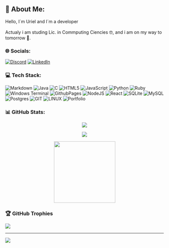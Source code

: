 ## 💫 About Me:
Hello, I´m Uriel and I´m a developer<br><br>Actualy i am studing Lic. in Commputing Ciencies 🤓, and i am on my way to tomorrow 🦾.


### 🌐 Socials:
[![Discord](https://img.shields.io/badge/Discord-%237289DA.svg?logo=discord&logoColor=white)](https://discord.gg/Aluz#4815) [![LinkedIn](https://img.shields.io/badge/LinkedIn-%230077B5.svg?logo=linkedin&logoColor=white)](https://linkedin.com/in/uriel-guzman-65815a248) 

### 💻 Tech Stack:
![Markdown](https://img.shields.io/badge/markdown-%23000000.svg?style=plastic&logo=markdown&logoColor=white) ![Java](https://img.shields.io/badge/java-%23ED8B00.svg?style=plastic&logo=openjdk&logoColor=white) ![C](https://img.shields.io/badge/c-%2300599C.svg?style=plastic&logo=c&logoColor=white) ![HTML5](https://img.shields.io/badge/html5-%23E34F26.svg?style=plastic&logo=html5&logoColor=white) ![JavaScript](https://img.shields.io/badge/javascript-%23323330.svg?style=plastic&logo=javascript&logoColor=%23F7DF1E) ![Python](https://img.shields.io/badge/python-3670A0?style=plastic&logo=python&logoColor=ffdd54) ![Ruby](https://img.shields.io/badge/ruby-%23CC342D.svg?style=plastic&logo=ruby&logoColor=white) ![Windows Terminal](https://img.shields.io/badge/Windows%20Terminal-%234D4D4D.svg?style=plastic&logo=windows-terminal&logoColor=white) ![GithubPages](https://img.shields.io/badge/github%20pages-121013?style=plastic&logo=github&logoColor=white) ![NodeJS](https://img.shields.io/badge/node.js-6DA55F?style=plastic&logo=node.js&logoColor=white) ![React](https://img.shields.io/badge/react-%2320232a.svg?style=plastic&logo=react&logoColor=%2361DAFB) ![SQLite](https://img.shields.io/badge/sqlite-%2307405e.svg?style=plastic&logo=sqlite&logoColor=white) ![MySQL](https://img.shields.io/badge/mysql-%2300000f.svg?style=plastic&logo=mysql&logoColor=white) ![Postgres](https://img.shields.io/badge/postgres-%23316192.svg?style=plastic&logo=postgresql&logoColor=white) ![GIT](https://img.shields.io/badge/Git-fc6d26?style=plastic&logo=git&logoColor=white) ![LINUX](https://img.shields.io/badge/Linux-FCC624?style=plastic&logo=linux&logoColor=black) ![Portfolio](https://img.shields.io/badge/Portfolio-%23000000.svg?style=plastic&logo=firefox&logoColor=#FF7139)

### 📊 GitHub Stats:
<p align="center">
<img src="https://github-readme-streak-stats.herokuapp.com/?user=Uriel-Gz&theme=react&hide_border=true">

</p>
<p align="center">
<img src="https://github-readme-stats.vercel.app/api?username=Uriel-Gz&theme=react&hide_border=true&include_all_commits=false&count_private=true">
</p>
<p align="center">
<img height="195px" src="https://github-readme-stats.vercel.app/api/top-langs/?username=Uriel-Gz&theme=react&hide_border=true&include_all_commits=false&count_private=true&layout=compact">
</p>

### 🏆 GitHub Trophies
![](https://github-profile-trophy.vercel.app/?username=Uriel-Gz&theme=juicyfresh&no-frame=true&no-bg=false&margin-w=4)

---
[![](https://visitcount.itsvg.in/api?id=Uriel-Gz&icon=0&color=0)](https://visitcount.itsvg.in)

<!-- Proudly created with GPRM ( https://gprm.itsvg.in ) -->
